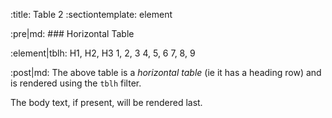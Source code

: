 :title:                 Table 2
:sectiontemplate:       element

:pre|md:                ### Horizontal Table

:element|tblh:          H1, H2, H3
                        1,  2,  3
                        4,  5,  6
                        7,  8,  9

:post|md:               The above table is a _horizontal table_ (ie it has a
                        heading row) and is rendered using the `tblh` filter.


The body text, if present, will be rendered last.
